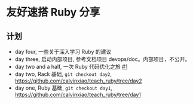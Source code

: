# 友好速搭 Ruby 分享

## 计划 

- day four, 一些关于深入学习 Ruby 的建议
- day three, 启动内部项目, 参考文档项目 devops/doc。内部项目，不公开。
- day two and a half, 一次 Ruby 代码优化之旅 [#1](https://github.com/calvinxiao/teach_ruby/issues/1)
- day two, Rack 基础, `git checkout day2`, https://github.com/calvinxiao/teach_ruby/tree/day2
- day one, Ruby 基础, `git checkout day1`, https://github.com/calvinxiao/teach_ruby/tree/day1

